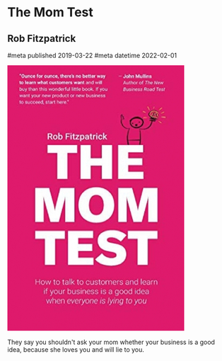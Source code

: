 # The Mom Test
## Rob Fitzpatrick
#meta published 2019-03-22
#meta datetime 2022-02-01

![The Mom Test: How to Talk to Customers & Learn if Your Business is a Good Idea When Everyone is Lying to You](covers/the-mom-test.png)

They say you shouldn't ask your mom whether
your business is a good idea,
because she loves you and will lie to you.